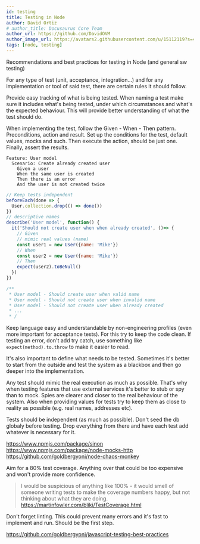 ```yaml
---
id: testing
title: Testing in Node
author: David Ortiz
# author_title: Docusaurus Core Team
author_url: https://github.com/DavidOVM
author_image_url: https://avatars2.githubusercontent.com/u/15112119?s=460&u=87d77526d3584da629e60e6cf8c5f65b0f9749c7&v=4
tags: [node, testing]
---
```


Recommendations and best practices for testing in Node (and general sw testing)

For any type of test (unit, acceptance, integration...) and for any implementation or tool of said test, there are certain rules it should follow.
<!--truncate-->
Provide easy tracking of what is being tested. When naming a test make sure it includes what's being tested, under which circumstances and what's the expected behaviour. This will provide better understanding of what the test should do.

When implementing the test, follow the Given - When - Then pattern. Preconditions, action and result. Set up the conditions for the test, default values, mocks and such. Then execute the action, should be just one. Finally, assert the results.

``` gherkin
Feature: User model
  Scenario: Create already created user
    Given a user
    When the same user is created
    Then there is an error
    And the user is not created twice
```

``` js
// Keep tests independent
beforeEach(done => {
  User.collection.drop(() => done())
})
// descriptive names
describe('User model', function() {
  it('Should not create user when when already created', ()=> {
    // Given
    // mimic real values (name)
    const user1 = new User({name: 'Mike'})
    // When
    const user2 = new User({name: 'Mike'})
    // Then
    expect(user2).toBeNull()
  })
})

/**
 * User model - Should create user when valid name
 * User model - Should not create user when invalid name
 * User model - Should not create user when already created
 * ...
 * /
```

Keep language easy and understandable by non-engineering profiles (even more important for acceptance tests). For this try to keep the code clean. If testing an error, don't add try catch, use something like `expect(method).to.throw` to make it easier to read.

It's also important to define what needs to be tested. Sometimes it's better to start from the outside and test the system as a blackbox and then go deeper into the implementation.

Any test should mimic the real execution as much as possible. That's why when testing features that use external services it's better to stub or spy than to mock. Spies are clearer and closer to the real behaviour of the system. Also when providing values for tests try to keep them as close to reality as possible (e.g. real names, addresses etc).

Tests should be independent (as much as possible). Don't seed the db globaly before testing. Drop everything from there and have each test add whatever is necessary for it.

<https://www.npmjs.com/package/sinon>
<https://www.npmjs.com/package/node-mocks-http>
<https://github.com/goldbergyoni/node-chaos-monkey>

Aim for a 80% test coverage. Anything over that could be too expensive and won't provide more confidence.
> I would be suspicious of anything like 100% - it would smell of someone writing tests to make the coverage numbers happy, but not thinking about what they are doing.
<https://martinfowler.com/bliki/TestCoverage.html>

Don't forget linting. This could prevent many errors and it's fast to implement and run. Should be the first step.

<https://github.com/goldbergyoni/javascript-testing-best-practices>
